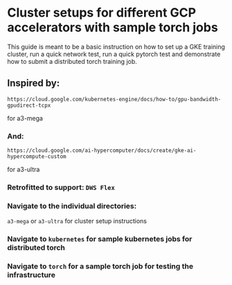 # Cluster setups for different GCP accelerators with sample torch jobs

This guide is meant to be a basic instruction on how to set up a GKE training cluster, run a quick network test, run a quick pytorch test and demonstrate how to submit a distributed torch training job. 

## Inspired by:
```
https://cloud.google.com/kubernetes-engine/docs/how-to/gpu-bandwidth-gpudirect-tcpx
```
for a3-mega 

### And:
```
https://cloud.google.com/ai-hypercomputer/docs/create/gke-ai-hypercompute-custom
```
for a3-ultra 

### Retrofitted to support:  ```DWS Flex```

### Navigate to the individual directories:
```a3-mega``` or ```a3-ultra``` for cluster setup instructions

### Navigate to ```kubernetes``` for sample kubernetes jobs for distributed torch 

### Navigate to ```torch``` for a sample torch job for testing the infrastructure